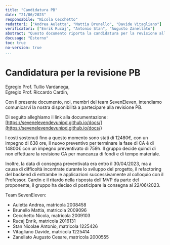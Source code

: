 ```yaml
---
title: "Candidatura PB"
date: "21/06/2023"
responsabile: "Nicola Cecchetto"
redattori: ["Andrea Auletta", "Mattia Brunello", "Davide Vitagliano"]
verificatori: ["Enrik Rucaj", "Antonio Stan", "Augusto Zanellato"]
abstract: "Questo documento riporta la candidatura per la revisione alla Product Baseline"
docusage: "Esterno"
toc: true
no-version: true
...
```


# Candidatura per la revisione PB

Egregio Prof. Tullio Vardanega,\
Egregio Prof. Riccardo Cardin,

Con il presente documento, noi, membri del team SevenEleven, intendiamo comunicarvi la nostra disponibilità a
partecipare alla revisione PB.

Di seguito alleghiamo il link alla documentazione:\
[https://sevenelevendevunipd.github.io/docs/](https://sevenelevendevunipd.github.io/docs/)

I costi sostenuti fino a questo momento sono stati di 12480€, con un impegno di 638 ore, il nuovo preventivo per terminare la fase di CA è di 14800€ con un impegno preventivato di 759h.
Il gruppo decide quindi di non effettuare la revisione CA per mancanza di fondi e di tempo materiale.

Inoltre, la data di consegna preventivata era entro il 30/04/2023, ma a causa di difficoltà incontrate durante lo sviluppo del progetto, il refactoring del backend di entrambe le applicazioni successivamente al colloquio con il Professor. Cardin e il ritardo nella risposta dell'MVP da parte del proponente, il gruppo ha deciso di posticipare la consegna al 22/06/2023.

Team SevenEleven:

* Auletta Andrea, matricola 2008458
* Brunello Mattia, matricola 2009096
* Cecchetto Nicola, matricola 2009103
* Rucaj Enrik, matricola 2016131
* Stan Nicolae Antonio, matricola 1225426
* Vitagliano Davide, matricola 1225414
* Zanellato Augusto Cesare, matricola 2000555
